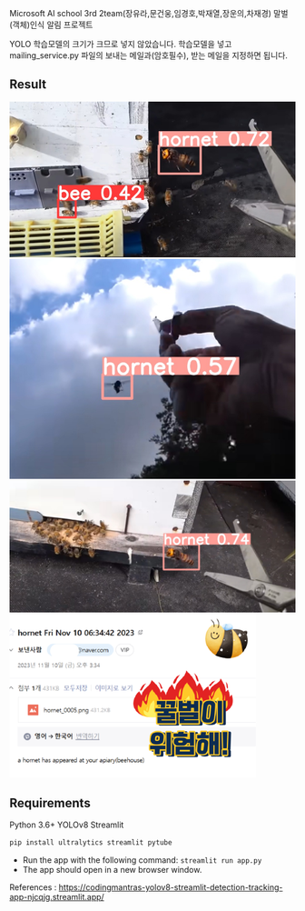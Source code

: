 Microsoft AI school 3rd 2team(장유라,문건웅,임경호,박재열,장운의,차재경) 말벌(객체)인식 알림 프로젝트

YOLO 학습모델의 크기가 크므로 넣지 않았습니다. 학습모델을 넣고
mailing_service.py 파일의 보내는 메일과(암호필수), 받는 메일을 지정하면 됩니다.

## Result
<img src="https://github.com/helpyouifican/Hornet-detection-project/blob/main/1.jpg" >
<img src="https://github.com/helpyouifican/Hornet-detection-project/blob/main/2.jpg" >
<img src="https://github.com/helpyouifican/Hornet-detection-project/blob/main/3.jpg" >
<img src="https://github.com/helpyouifican/Hornet-detection-project/blob/main/4.png" >

## Requirements

Python 3.6+
YOLOv8
Streamlit

```bash
pip install ultralytics streamlit pytube
```
- Run the app with the following command: `streamlit run app.py`
- The app should open in a new browser window.

References : https://codingmantras-yolov8-streamlit-detection-tracking-app-njcqjg.streamlit.app/
